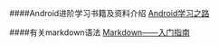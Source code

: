 


####Android进阶学习书籍及资料介绍
[Android学习之路](http://stormzhang.com/android/2014/07/07/learn-android-from-rookie/)

####有关markdown语法
[Markdown——入门指南](http://www.jianshu.com/p/1e402922ee32/)
